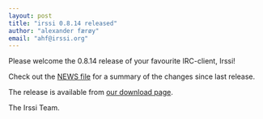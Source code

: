 ```yaml
---
layout: post
title: "irssi 0.8.14 released"
author: "alexander færøy"
email: "ahf@irssi.org"
---
```


Please welcome the 0.8.14 release of your favourite IRC-client, Irssi!

Check out the [NEWS file](//github.com/irssi-import/irssi/releases) for a summary of the changes since
last release.

The release is available from
[our download page](/download).

The Irssi Team.
